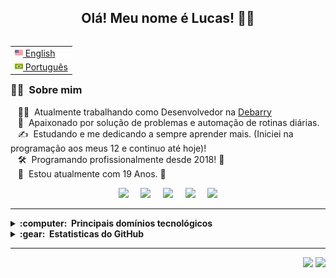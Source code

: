 <h2 align="center">Olá! Meu nome é Lucas! 👋🤓</h2>

<table align="right">
  <tr>
    <td><a href="README_en.md"><img src="images/us-flag.png" height="13"> English</a></td>
  </tr>
  <tr>
    <td><a href="README.md"><img src="images/br-flag.png" height="13"> Português</a></td>
  </tr>
</table>

<!--
<p align="center">Atualmente tenho 18 anos. Sou estudante de Sistemas de Informação e atualmente estou no quarto
  período.
  Faço parte da Área de TI desde 2018, trabalhando com o desenvolvimento de softwares. Detenho conhecimento nas
  tecnologias de desenvolvimento tais como: C#, Java.
  Experiência em metodologias ágeis como Kanban e SCRUM.
</p>
<p align="center">Enquanto não estou codando/desenvolvendo, você pode me achar assistindo Netflix ou escutando musica.
  Praticar lutas e atividades físicas também estavam nesta lista, mas a quarentena está me impedindo por enquanto 😢.
</p> -->

### :raising_hand_man: &nbsp;Sobre mim

&nbsp;&nbsp;&nbsp;:technologist: &nbsp;Atualmente trabalhando como Desenvolvedor na [Debarry](http://www.debarry.cloud/) \
&nbsp;&nbsp;&nbsp;:heartbeat: &nbsp;Apaixonado por solução de problemas e automação de rotinas diárias.\
&nbsp;&nbsp;&nbsp;:writing_hand: &nbsp;Estudando e me dedicando a sempre aprender mais. (Iniciei na programação aos meus 12 e continuo até hoje)!\
&nbsp;&nbsp;&nbsp;:hammer_and_wrench: &nbsp;Programando profissionalmente desde 2018! :baby:\
&nbsp;&nbsp;&nbsp;:older_man: &nbsp;Estou atualmente com 19 Anos. :baby_bottle:

<p align="center">
  <a href="lucasmolcms@gmail.com"><img
      src="https://img.shields.io/badge/-Gmail-%23333?style=for-the-badge&logo=gmail&logoColor=white" target="_blank"
      height=30></a>&nbsp;&nbsp;&nbsp;&nbsp;
  <a href="https://www.linkedin.com/in/lucas-mol-de-carvalho-messias-265152156/" target="_blank"><img
      src="https://img.shields.io/badge/-LinkedIn-%230077B5?style=for-the-badge&logo=linkedin&logoColor=white"
      target="_blank" height=30></a>&nbsp;&nbsp;&nbsp;&nbsp;
  <a href="https://www.instagram.com/luskasm/" target="_blank"><img
      src="https://img.shields.io/badge/-Instagram-%23E4405F?style=for-the-badge&logo=instagram&logoColor=white"
      target="_blank" height=30></a>&nbsp;&nbsp;&nbsp;&nbsp;
  <a href="https://twitter.com/LucsMol" target="_blank"><img
      src="https://img.shields.io/badge/twitter-%231DA1F2.svg?&style=for-the-badge&logo=twitter&logoColor=white"
      target="_blank" height=30></a>&nbsp;&nbsp;&nbsp;&nbsp;
  <a href="https://steamcommunity.com/id/sculm/" target="_blank"><img
      src="https://img.shields.io/badge/Steam-000000?style=for-the-badge&logo=steam&logoColor=white" target="_blank"
      height=30></a>
</p>
</div>

<hr />

<details>
  <summary><b>:computer: &nbsp;Principais domínios tecnológicos</b></summary>
  <br />
  <div>
    <p>
      <img height="30" width="40"
        src="https://raw.githubusercontent.com/devicons/devicon/master/icons/csharp/csharp-original.svg">
      <img height="30" width="40" src="https://cdn.jsdelivr.net/gh/devicons/devicon/icons/java/java-original.svg">
      <img height="30" width="40" src="https://camo.githubusercontent.com/d10e5aa8ba67f1eb109da4e98cd75adfa42df2e6019f8222cfa14c0088ac674d/68747470733a2f2f70726f66696c696e61746f722e7269736861762e6465762f736b696c6c732d6173736574732f707974686f6e2d6f726967696e616c2e737667">
      <img height="30" width="40" src="https://cdn.jsdelivr.net/gh/devicons/devicon/icons/javascript/javascript-original.svg" />
      <img height="30" width="40" src="https://cdn.jsdelivr.net/gh/devicons/devicon/icons/angularjs/angularjs-plain.svg" />
      <img height="30" width="40" src="https://cdn.jsdelivr.net/gh/devicons/devicon/icons/html5/html5-plain.svg" />
      <img height="30" width="40" src="https://cdn.jsdelivr.net/gh/devicons/devicon/icons/css3/css3-plain.svg" />
      <img height="30" width="40" src="https://cdn.jsdelivr.net/gh/devicons/devicon/icons/git/git-original.svg" />
      <img height="30" width="40" src="https://cdn.jsdelivr.net/gh/devicons/devicon/icons/azure/azure-original.svg" />
      <img height="30" width="40" src="https://cdn.jsdelivr.net/gh/devicons/devicon/icons/vscode/vscode-original.svg" />
      <img height="30" width="40" src="https://cdn.jsdelivr.net/gh/devicons/devicon/icons/apache/apache-original.svg" />
      <img height="30" width="40" src="https://cdn.jsdelivr.net/gh/devicons/devicon/icons/filezilla/filezilla-plain.svg" />
      <img height="30" width="40" src="https://cdn.jsdelivr.net/gh/devicons/devicon/icons/github/github-original.svg" />
    </p>
  </div>
</details>
<!--
<details>
  <summary><b>:brain: &nbsp;Outras conhecimentos, sempre aprendendo</b></summary>
  <br/>
</details>
-->

<details>
  <summary><b>:gear: &nbsp;Estatisticas do GitHub</b></summary>
  <br />
  <div>
    <p align="center">
      <img height="137px"
        src="https://github-readme-stats.vercel.app/api?username=lucasmolc&hide_title=true&hide_border=true&show_icons=true&include_all_commits=true&count_private=true&line_height=21&theme=nightowl" />
      <!--<img height="137px" src="https://github-readme-stats.vercel.app/api/top-langs/?username=lucasmolc&hide=html&hide_title=true&hide_border=true&layout=compact&langs_count=8&theme=nightowl" />-->
      <img height="137px"
        src="https://github-readme-streak-stats.herokuapp.com/?user=lucasmolc&hide_border=true&theme=nightowl" />
    </p>
  </div>
</details>

<hr />

<p align="right">
  <img src="https://komarev.com/ghpvc/?username=lucasmolc&style=plastic&label=Views"><img>
  <img src="https://badges.pufler.dev/visits/lucasmolc/lucasmolc?color=black&logo=github" />
</p>

